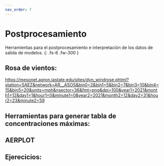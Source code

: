 ```yaml
---
nav_order: 7
---
```


# Postprocesamiento

Herramientas para el postprocesamiento e interpretación de los datos de salida de modelos.
{: .fs-6 .fw-300 }


## Rosa de vientos:
https://mesonet.agron.iastate.edu/sites/dyn_windrose.phtml?station=SAEZ&network=AR__ASOS&bin0=2&bin1=5&bin2=7&bin3=10&bin4=15&bin5=20&units=mph&nsector=36&fmt=png&dpi=100&year1=2021&month1=12&day1=1&hour1=0&minute1=0&year2=2021&month2=12&day2=31&hour2=23&minute2=59

## Herramientas para generar tabla de concentraciones máximas:


## AERPLOT


## Ejerecicios:



